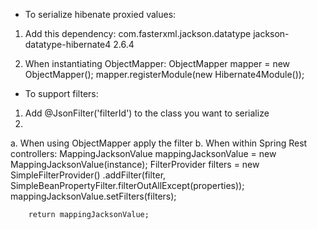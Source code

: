 * To serialize hibenate proxied values:
1. Add this dependency:
        <dependency>
            <groupId>com.fasterxml.jackson.datatype</groupId>
            <artifactId>jackson-datatype-hibernate4</artifactId>
            <version>2.6.4</version>
        </dependency>

2. When instantiating ObjectMapper:
        ObjectMapper mapper = new ObjectMapper();
        mapper.registerModule(new Hibernate4Module());

* To support filters:
1. Add @JsonFilter('filterId') to the class you want to serialize
2.
  a. When using ObjectMapper apply the filter
  b. When within Spring Rest controllers:
        MappingJacksonValue mappingJacksonValue = new MappingJacksonValue(instance);
        FilterProvider filters = new SimpleFilterProvider()
                .addFilter(filter, SimpleBeanPropertyFilter.filterOutAllExcept(properties));
        mappingJacksonValue.setFilters(filters);

        return mappingJacksonValue;

